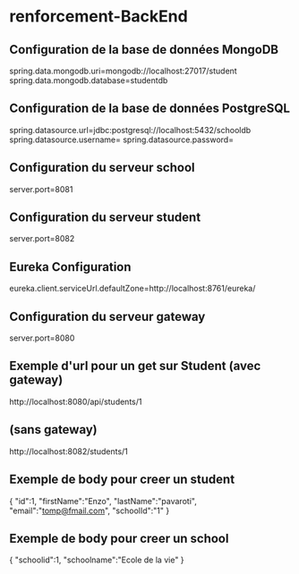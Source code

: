 # renforcement-BackEnd

## Configuration de la base de données MongoDB
spring.data.mongodb.uri=mongodb://localhost:27017/student
spring.data.mongodb.database=studentdb

## Configuration de la base de données PostgreSQL
spring.datasource.url=jdbc:postgresql://localhost:5432/schooldb
spring.datasource.username=
spring.datasource.password=

## Configuration du serveur school
server.port=8081

## Configuration du serveur student
server.port=8082

## Eureka Configuration
eureka.client.serviceUrl.defaultZone=http://localhost:8761/eureka/

## Configuration du serveur gateway
server.port=8080



## Exemple d'url pour un get sur Student (avec gateway)
http://localhost:8080/api/students/1
## (sans gateway)
http://localhost:8082/students/1

## Exemple de body pour creer un student
{
    "id":1,
    "firstName":"Enzo",
    "lastName":"pavaroti",
    "email":"tomp@fmail.com",
    "schoolId":"1"
}

## Exemple de body pour creer un school
{
    "schoolid":1,
    "schoolname":"Ecole de la vie"
}
